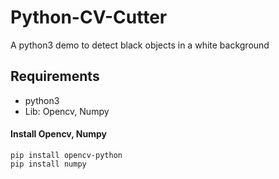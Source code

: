 # Python-CV-Cutter
A python3 demo to detect black objects in a white background

## Requirements
- python3
- Lib: Opencv, Numpy

#### Install Opencv, Numpy
```
pip install opencv-python
pip install numpy
```
